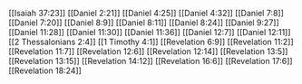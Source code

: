 [[Isaiah 37:23]]
[[Daniel 2:21]]
[[Daniel 4:25]]
[[Daniel 4:32]]
[[Daniel 7:8]]
[[Daniel 7:20]]
[[Daniel 8:9]]
[[Daniel 8:11]]
[[Daniel 8:24]]
[[Daniel 9:27]]
[[Daniel 11:28]]
[[Daniel 11:30]]
[[Daniel 11:36]]
[[Daniel 12:7]]
[[Daniel 12:11]]
[[2 Thessalonians 2:4]]
[[1 Timothy 4:1]]
[[Revelation 6:9]]
[[Revelation 11:2]]
[[Revelation 11:7]]
[[Revelation 12:6]]
[[Revelation 12:14]]
[[Revelation 13:5]]
[[Revelation 13:15]]
[[Revelation 14:12]]
[[Revelation 16:6]]
[[Revelation 17:6]]
[[Revelation 18:24]]
